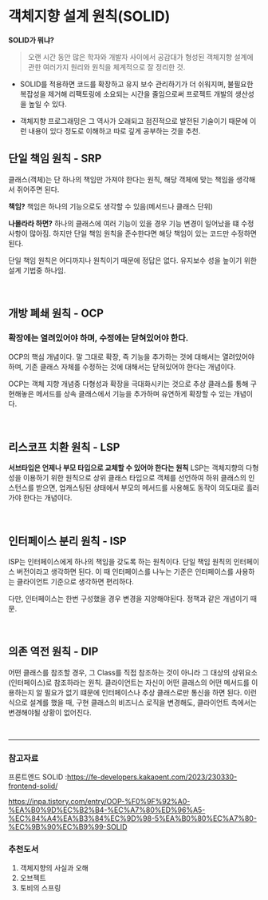 # 객체지향 설계 원칙(SOLID)

**SOLID가 뭐냐?**
> 오랜 시간 동안 많은 학자와 개발자 사이에서 공감대가 형성된 객체지향 설계에 관한 여러가지 원리와 원칙을 체계적으로 잘 정리한 것.

* SOLID를 적용하면 코드를 확장하고 유지 보수 관리하기가 더 쉬워지며, 불필요한 복잡성을 제거해 리팩토링에 소요되는 시간을 줄임으로써 프로젝트 개발의 생산성을 높일 수 있다.

* 객체지향 프로그래밍은 그 역사가 오래되고 점진적으로 발전된 기술이기 때문에 이런 내용이 있다 정도로 이해하고 따로 깊게 공부하는 것을 추천.

## 단일 책임 원칙 - SRP

클래스(객체)는 단 하나의 책임만 가져야 한다는 원칙, 해당 객체에 맞는 책임을 생각해서 쥐어주면 된다.

**책임?**
책임은 하나의 기능으로도 생각할 수 있음(메서드나 클래스 단위)

**나몰라라 하면?**
하나의 클래스에 여러 기능이 있을 경우 기능 변경이 일어났을 떄 수정사항이 많아짐. 하지만 단일 책임 원칙을 준수한다면 해당 책임이 있는 코드만 수정하면 된다.

단일 책임 원칙은 어디까지나 원칙이기 때문에 정답은 없다. 유지보수 성을 높이기 위한 설계 기법중 하나임.

<br>

## 개방 폐쇄 원칙 - OCP

### 확장에는 열려있어야 하며, 수정에는 닫혀있어야 한다.
OCP의 핵심 개념이다. 말 그대로 확장, 즉 기능을 추가하는 것에 대해서는 열려있어야 하며, 기존 클래스 자체를 수정하는 것에 대해서는 닫혀있어야 한다는 개념이다. 

OCP는 객체 지향 개념중 다형성과 확장을 극대화시키는 것으로 추상 클래스를 통해 구현해놓은 메서드를 상속 클래스에서 기능을 추가하며 유연하게 확장할 수 있는 개념이다.

<br>

## 리스코프 치환 원칙 - LSP

**서브타입은 언제나 부모 타입으로 교체할 수 있어야 한다는 원칙**
LSP는 객체지향의 다형성을 이용하기 위한 원칙으로 상위 클래스 타입으로 객체를 선언하여 하위 클래스의 인스턴스를 받으면, 업캐스팅된 상태에서 부모의 메서드를 사용해도 동작이 의도대로 흘러가야 한다는 개념이다.

<br>

## 인터페이스 분리 원칙 - ISP
ISP는 인터페이스에게 하나의 책임을 갖도록 하는 원칙이다. 단일 책임 원칙의 인터페이스 버전이라고 생각하면 된다. 이 때 인터페이스를 나누는 기준은 인터페이스를 사용하는 클라이언트 기준으로 생각하면 편리하다. 

다만, 인터페이스는 한번 구성했을 경우 변경을 지양해야된다. 정책과 같은 개념이기 때문.

<br>

## 의존 역전 원칙 - DIP

어떤 클래스를 참조할 경우, 그 Class를 직접 참조하는 것이 아니라 그 대상의 상위요소(인터페이스)로 참조하라는 원칙.
클라이언트는 자신이 어떤 클래스의 어떤 메서드를 이용하는지 알 필요가 없기 떄문에 인터페이스나 추상 클래스로만 통신을 하면 된다. 이런 식으로 설계를 했을 때, 구현 클래스의 비즈니스 로직을 변경해도, 클라이언트 측에서는 변경해야될 상황이 없어진다.

<br>

------


### 참고자료

프론트엔드 SOLID :https://fe-developers.kakaoent.com/2023/230330-frontend-solid/

https://inpa.tistory.com/entry/OOP-%F0%9F%92%A0-%EA%B0%9D%EC%B2%B4-%EC%A7%80%ED%96%A5-%EC%84%A4%EA%B3%84%EC%9D%98-5%EA%B0%80%EC%A7%80-%EC%9B%90%EC%B9%99-SOLID

### 추천도서 

1. 객체지향의 사실과 오해 
2. 오브젝트 
3. 토비의 스프링